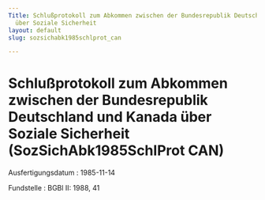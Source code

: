 ```yaml
---
Title: Schlußprotokoll zum Abkommen zwischen der Bundesrepublik Deutschland und Kanada
  über Soziale Sicherheit
layout: default
slug: sozsichabk1985schlprot_can

---
```


# Schlußprotokoll zum Abkommen zwischen der Bundesrepublik Deutschland und Kanada über Soziale Sicherheit (SozSichAbk1985SchlProt CAN)

Ausfertigungsdatum
:   1985-11-14

Fundstelle
:   BGBl II: 1988, 41

